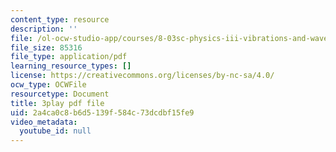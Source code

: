 ```yaml
---
content_type: resource
description: ''
file: /ol-ocw-studio-app/courses/8-03sc-physics-iii-vibrations-and-waves-fall-2016/2a4ca0c8b6d5139f584c73dcdbf15fe9_Dlhma3z57SA.pdf
file_size: 85316
file_type: application/pdf
learning_resource_types: []
license: https://creativecommons.org/licenses/by-nc-sa/4.0/
ocw_type: OCWFile
resourcetype: Document
title: 3play pdf file
uid: 2a4ca0c8-b6d5-139f-584c-73dcdbf15fe9
video_metadata:
  youtube_id: null
---
```


